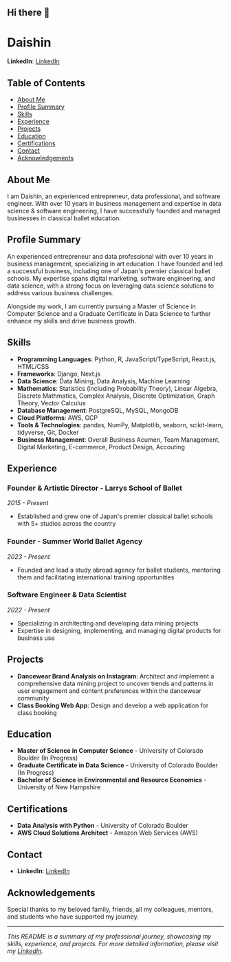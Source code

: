 ## Hi there 👋

# Daishin

**LinkedIn**: [LinkedIn](https://www.linkedin.com/in/daishinmurooka/)

## Table of Contents

- [About Me](#about-me)
- [Profile Summary](#profile-summary)
- [Skills](#skills)
- [Experience](#experience)
- [Projects](#projects)
- [Education](#education)
- [Certifications](#certifications)
- [Contact](#contact)
- [Acknowledgements](#acknowledgements)

## About Me

I am Daishin, an experienced entrepreneur, data professional, and software engineer. With over 10 years in business management and expertise in data science & software engineering, I have successfully founded and managed businesses in classical ballet education.

## Profile Summary

An experienced entrepreneur and data professional with over 10 years in business management, specializing in art education. I have founded and led a successful business, including one of Japan's premier classical ballet schools. My expertise spans digital marketing, software engineering, and data science, with a strong focus on leveraging data science solutions to address various business challenges.

Alongside my work, I am currently pursuing a Master of Science in Computer Science and a Graduate Certificate in Data Science to further enhance my skills and drive business growth.

## Skills

- **Programming Languages**: Python, R, JavaScript/TypeScript, React.js, HTML/CSS
- **Frameworks**: Django, Next.js
- **Data Science**: Data Mining, Data Analysis, Machine Learning
- **Mathematics**: Statistics (including Probability Theory), Linear Algebra, Discrete Mathmatics, Complex Analysis, Discrete Optimization, Graph Theory, Vector Calculus
- **Database Management**: PostgreSQL, MySQL, MongoDB
- **Cloud Platforms**: AWS, GCP
- **Tools & Technologies**: pandas, NumPy, Matplotlib, seaborn, scikit-learn, tidyverse, Git, Docker
- **Business Management**: Overall Business Acumen, Team Management, Digital Marketing, E-commerce, Product Design, Accouting

## Experience

### Founder & Artistic Director - Larrys School of Ballet
*2015 - Present*
- Established and grew one of Japan's premier classical ballet schools with 5+ studios across the country

### Founder - Summer World Ballet Agency
*2023 - Present*
- Founded and lead a study abroad agency for ballet students, mentoring them and facilitating international training opportunities

### Software Engineer & Data Scientist
*2022 - Present*
- Specializing in architecting and developing data mining projects
- Expertise in designing, implementing, and managing digital products for business use

## Projects

- **Dancewear Brand Analysis on Instagram**: Architect and implement a comprehensive data mining project to uncover trends and patterns in user engagement and content preferences within the dancewear community
- **Class Booking Web App**: Design and develop a web application for class booking

## Education

- **Master of Science in Computer Science** - University of Colorado Boulder (In Progress)
- **Graduate Certificate in Data Science** - University of Colorado Boulder (In Progress)
- **Bachelor of Science in Environmental and Resource Economics** - University of New Hampshire

## Certifications

- **Data Analysis with Python** - University of Colorado Boulder
- **AWS Cloud Solutions Architect** - Amazon Web Services (AWS)

## Contact

- **LinkedIn**: [LinkedIn](https://www.linkedin.com/in/daishinmurooka/)

## Acknowledgements

Special thanks to my beloved family, friends, all my colleagues, mentors, and students who have supported my journey.

---

*This README is a summary of my professional journey, showcasing my skills, experience, and projects. For more detailed information, please visit my [LinkedIn](https://www.linkedin.com/in/daishinmurooka/).*

<!--
**dmurooka/dmurooka** is a ✨ _special_ ✨ repository because its `README.md` (this file) appears on your GitHub profile.
